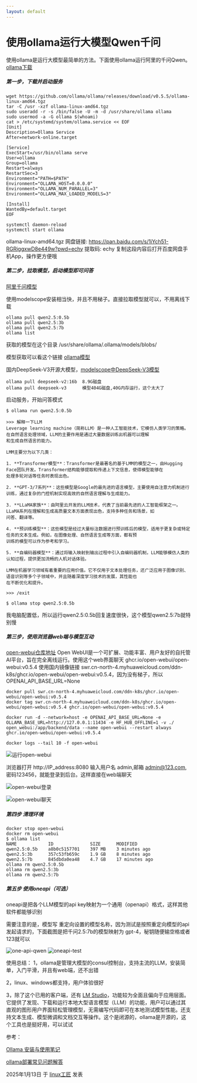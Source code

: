 ```yaml
---
layout: default
---
```


# 使用ollama运行大模型Qwen千问

使用ollama是运行大模型最简单的方法。下面使用ollama运行阿里的千问Qwen。[ollama下载](https://ollama.com/download)

##### 第一步，下载并启动服务

```
wget https://github.com/ollama/ollama/releases/download/v0.5.5/ollama-linux-amd64.tgz
tar -C /usr -xzf ollama-linux-amd64.tgz
sudo useradd -r -s /bin/false -U -m -d /usr/share/ollama ollama
sudo usermod -a -G ollama $(whoami)
cat > /etc/systemd/system/ollama.service << EOF
[Unit]
Description=Ollama Service
After=network-online.target

[Service]
ExecStart=/usr/bin/ollama serve
User=ollama
Group=ollama
Restart=always
RestartSec=3
Environment="PATH=$PATH"
Environment="OLLAMA_HOST=0.0.0.0"
Environment="OLLAMA_NUM_PARALLEL=3"
Environment="OLLAMA_MAX_LOADED_MODELS=3"

[Install]
WantedBy=default.target
EOF

systemctl daemon-reload
systemctl start ollama
```

ollama-linux-amd64.tgz 网盘链接: https://pan.baidu.com/s/1iYch51-RGRiggxwD8e449w?pwd=echy 提取码: echy 复制这段内容后打开百度网盘手机App，操作更方便哦

##### 第二步，拉取模型，启动模型即可问答

[阿里千问模型](https://modelscope.cn/models?name=Qwen2.5&page=1)

使用modelscope安装相当快，并且不用梯子。直接拉取模型就可以，不用离线下载

```
ollama pull qwen2.5:0.5b
ollama pull qwen2.5:3b
ollama pull qwen2.5:7b
ollama list
```

获取的模型在这个目录 /usr/share/ollama/.ollama/models/blobs/

模型获取可以看这个链接 [ollama模型](https://ollama.com/search)

国内DeepSeek-V3开源大模型，[modelscope中DeepSeek-V3模型](https://www.modelscope.cn/models/unsloth/DeepSeek-V3-GGUF)

```
ollama pull deepseek-v2:16b  8.9G磁盘
ollama pull deepseek-v3      模型404G磁盘,40G内存运行，这个太大了
```

启动服务，开始问答模式

```
$ ollama run qwen2.5:0.5b

>>> 解释一下LLM
Leverage learning machine（简称LLM）是一种人工智能技术，它模仿人类学习的策略。在自然语言处理领域，LLM的主要作用是通过大量数据训练出机器可以理解
和生成自然语言的能力。

LMM主要分为以下几类：

1. **Transformer模型**：Transformer是最著名的基于LMM的模型之一，由Hugging Face团队开发。Transformer结构能够提取和传递上下文信息，使得模型能够在
处理多轮对话等任务时表现出色。

2. **GPT-3/7系列**：这些模型是Google的最先进的语言模型，主要使用自注意力机制进行训练，通过复杂的门控机制实现高效的自然语言理解与生成能力。

3. **LLaMA家族**：由阿里云开发的LLM技术，代表了当前最先进的人工智能框架之一。LLaMA系列在理解和生成高质量文本方面表现出色，支持多种任务和场景，如
问答、翻译等。

4. **预训练模型**：这些模型是经过大量标注数据进行预训练后的模型，适用于更复杂或特定任务的文本生成。例如，在图像处理、自然语言生成等方面，都有预
训练的模型可以作为参考和学习。

5. **自编码器模型**：通过将输入映射到输出过程中引入自编码器机制，LLM能够模仿人类的认知过程，提供更加流畅的人机对话体验。

LMM在机器学习领域有着重要的应用价值。它不仅用于文本处理任务，还广泛应用于图像识别、语音识别等多个子领域中，并且随着深度学习技术的发展，其性能也
在不断优化和提升。

>>> /exit

$ ollama stop qwen2.5:0.5b
```

我电脑配置低，所以运行qwen2.5:0.5b回复速度很快，这个模型qwen2.5:7b就特别慢

##### 第三步，使用浏览器web端与模型互动

[open-webui仓库地址](https://github.com/open-webui/open-webui)  Open WebUI是一个可扩展、功能丰富、用户友好的自托管AI平台，旨在完全离线运行。使用这个web界面聊天
ghcr.io/open-webui/open-webui:v0.5.4 
使用国内镜像链接 swr.cn-north-4.myhuaweicloud.com/ddn-k8s/ghcr.io/open-webui/open-webui:v0.5.4，因为没有梯子，所以 OPENAI_API_BASE_URL=None

```
docker pull swr.cn-north-4.myhuaweicloud.com/ddn-k8s/ghcr.io/open-webui/open-webui:v0.5.4
docker tag swr.cn-north-4.myhuaweicloud.com/ddn-k8s/ghcr.io/open-webui/open-webui:v0.5.4 ghcr.io/open-webui/open-webui:v0.5.4

docker run -d --network=host -e OPENAI_API_BASE_URL=None -e OLLAMA_BASE_URL=http://127.0.0.1:11434 -e HF_HUB_OFFLINE=1 -v ./
open_webui:/app/backend/data --name open-webui --restart always ghcr.io/open-webui/open-webui:v0.5.4

docker logs --tail 10 -f open-webui
```

![运行open-webui](../images/2025/01/run-webui.png)

浏览器打开 http://IP_address:8080  输入用户名  admin,邮箱 admin@123.com, 密码123456，就能登录到后台。这样直接在web端聊天

![open-webui登录](../images/2025/01/webui.png)

![open-webui聊天](../images/2025/01/webui-chat.png)

##### 第四步 清理环境

```
docker stop open-webui
docker rm open-webui
$ ollama list
NAME            ID              SIZE      MODIFIED
qwen2.5:0.5b    a8b0c5157701    397 MB    3 minutes ago
qwen2.5:3b      357c53fb659c    1.9 GB    8 minutes ago
qwen2.5:7b      845dbda0ea48    4.7 GB    17 minutes ago
ollama rm qwen2.5:0.5b
ollama rm qwen2.5:3b
ollama rm qwen2.5:7b
```

##### 第五步 使用oneapi（可选）

oneapi是把各个LLM模型的api key映射为一个通用（openapi）格式，这样其他软件都能够识别

需要注意的是，模型写 重定向设置的模型名称，因为测试是按照重定向模型的api发起请求的，下面截图是把千问2.5:7b的模型映射为 gpt-4，秘钥随便输空格或者123就可以

![one-api-qwen](../images/2025/01/one-api-qwen.png)
![oneapi-test](../images/2025/01/oneapi-test.png)



使用总结：
1，ollama是管理大模型的consul控制台，支持主流的LLM，安装简单，入门平滑，并且有web端，还不出错

2，linux、windows都支持，用户体验很好

3，除了这个已用的客户端，还有 [LM Studio](https://lmstudio.ai/)，功能较为全面且偏向于应用层面。它提供了发现、下载和运行本地大型语言模型（LLM）的功能，用户可以通过其直观的图形用户界面轻松管理模型，无需编写代码即可在本地测试模型性能。还支持文本生成、模型微调和文档交互等操作。这个是闭源的，ollama是开源的，这个工具也是挺好用，可以试试

参考：

[Ollama 安装与使用笔记](https://zhuanlan.zhihu.com/p/14231377407)

[ollama部署常见问题解答](https://linxkon.github.io/ollama%E9%83%A8%E7%BD%B2%E6%8C%87%E5%8D%97.html)

2025年1月13日 于 [linux工匠](https://bbotte.github.io/) 发表